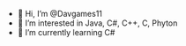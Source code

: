 - 👋 Hi, I’m @Davgames11
- 👀 I’m interested in Java, C#, C++, C, Phyton
- 🌱 I’m currently learning C#

<!---
Davgames11/Davgames11 is a ✨ special ✨ repository because its `README.md` (this file) appears on your GitHub profile.
You can click the Preview link to take a look at your changes.
--->
